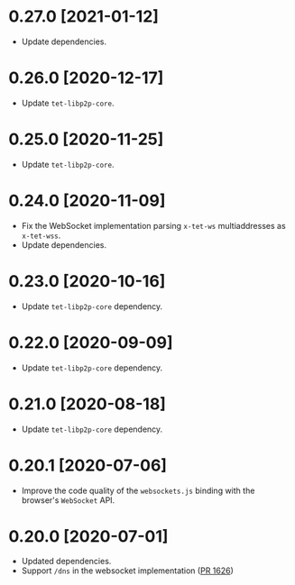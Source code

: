 # 0.27.0 [2021-01-12]

- Update dependencies.

# 0.26.0 [2020-12-17]

- Update `tet-libp2p-core`.

# 0.25.0 [2020-11-25]

- Update `tet-libp2p-core`.

# 0.24.0 [2020-11-09]

- Fix the WebSocket implementation parsing `x-tet-ws` multiaddresses as `x-tet-wss`.
- Update dependencies.

# 0.23.0 [2020-10-16]

- Update `tet-libp2p-core` dependency.

# 0.22.0 [2020-09-09]

- Update `tet-libp2p-core` dependency.

# 0.21.0 [2020-08-18]

- Update `tet-libp2p-core` dependency.

# 0.20.1 [2020-07-06]

- Improve the code quality of the `websockets.js` binding with the browser's `WebSocket` API.

# 0.20.0 [2020-07-01]

- Updated dependencies.
- Support `/dns` in the websocket implementation
  ([PR 1626](https://github.com/tetcoin/tet-libp2p/pull/1626))

